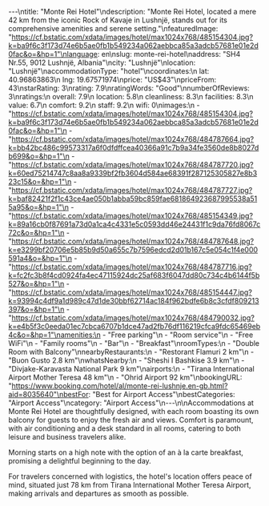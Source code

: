 ---\ntitle: "Monte Rei Hotel"\ndescription: "Monte Rei Hotel, located a mere 42 km from the iconic Rock of Kavaje in Lushnjë, stands out for its comprehensive amenities and serene setting."\nfeaturedImage: "https://cf.bstatic.com/xdata/images/hotel/max1024x768/485154304.jpg?k=ba9f6c3f173d74e6b5ae0fb1b549234a062aebbca85a3adcb57681e01e2d0fac&o=&hp=1"\nlanguage: en\nslug: monte-rei-hotel\naddress: "SH4 Nr.55, 9012 Lushnjë, Albania"\ncity: "Lushnjë"\nlocation: "Lushnjë"\naccommodationType: "hotel"\ncoordinates:\n  lat: 40.96863863\n  lng: 19.67571974\nprice: "US$43"\npriceFrom: 43\nstarRating: 3\nrating: 7.9\nratingWords: "Good"\nnumberOfReviews: 3\nratings:\n  overall: 7.9\n  location: 5.8\n  cleanliness: 8.3\n  facilities: 8.3\n  value: 6.7\n  comfort: 9.2\n  staff: 9.2\n  wifi: 0\nimages:\n  - "https://cf.bstatic.com/xdata/images/hotel/max1024x768/485154304.jpg?k=ba9f6c3f173d74e6b5ae0fb1b549234a062aebbca85a3adcb57681e01e2d0fac&o=&hp=1"\n  - "https://cf.bstatic.com/xdata/images/hotel/max1024x768/484787664.jpg?k=bb42bc486c99573317a6f0dfdffcea40366a91c7b9a34fe3560de8b8027db699&o=&hp=1"\n  - "https://cf.bstatic.com/xdata/images/hotel/max1024x768/484787720.jpg?k=60ed75214747c8aa8a9339bf2fb3604d584ae68391f287125305827e8b323c15&o=&hp=1"\n  - "https://cf.bstatic.com/xdata/images/hotel/max1024x768/484787727.jpg?k=baf82421f2f1c43ce4ae050b1abba59bc859fae681864923687995538a515a95&o=&hp=1"\n  - "https://cf.bstatic.com/xdata/images/hotel/max1024x768/485154349.jpg?k=89a16cb0f87691a73d0a1ca4c4331e5c0593dd46e24431f1c9da76fd8067c72c&o=&hp=1"\n  - "https://cf.bstatic.com/xdata/images/hotel/max1024x768/484787648.jpg?k=e3299bf20706e5b85b9d50a655c7b7596edcd2d01b167c5e054c1f4e000591a4&o=&hp=1"\n  - "https://cf.bstatic.com/xdata/images/hotel/max1024x768/484787716.jpg?k=fc2fc3b8f4cd0924fa4ec47115924dc25af683f6047dd80c734c4b6144f5b527&o=&hp=1"\n  - "https://cf.bstatic.com/xdata/images/hotel/max1024x768/485154447.jpg?k=93994c4df9a1d989c47d1de30bbf62714ac184f962bdfe6b8c3cfdf809213397&o=&hp=1"\n  - "https://cf.bstatic.com/xdata/images/hotel/max1024x768/484790032.jpg?k=e4b5f3c0eeda01ec7cbca6707b1dce47ad2fb76df116219cfca9fdc65469eb4c&o=&hp=1"\namenities:\n  - "Free parking"\n  - "Room service"\n  - "Free WiFi"\n  - "Family rooms"\n  - "Bar"\n  - "Breakfast"\nroomTypes:\n  - "Double Room with Balcony"\nnearbyRestaurants:\n  - "Restorant Flamuri 2 km"\n  - "Buon Gusto 2.8 km"\nwhatsNearby:\n  - "Sheshi I Bashkise 3.9 km"\n  - "Divjake-Karavasta National Park 9 km"\nairports:\n  - "Tirana International Airport Mother Teresa 48 km"\n  - "Ohrid Airport 92 km"\nbookingURL: "https://www.booking.com/hotel/al/monte-rei-lushnje.en-gb.html?aid=8035640"\nbestFor: "Best for Airport Access"\nbestCategories: "Airport Access"\ncategory: "Airport Access"\n---\n\nAccommodations at Monte Rei Hotel are thoughtfully designed, with each room boasting its own balcony for guests to enjoy the fresh air and views. Comfort is paramount, with air conditioning and a desk standard in all rooms, catering to both leisure and business travelers alike.

Morning starts on a high note with the option of an à la carte breakfast, promising a delightful beginning to the day.

For travelers concerned with logistics, the hotel's location offers peace of mind, situated just 78 km from Tirana International Mother Teresa Airport, making arrivals and departures as smooth as possible.